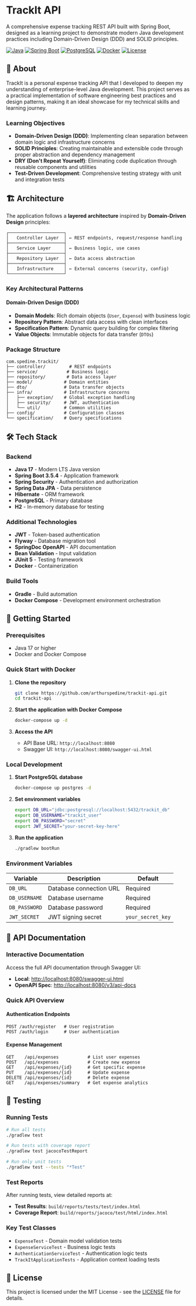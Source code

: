 # TrackIt API

A comprehensive expense tracking REST API built with Spring Boot, designed as a learning project to demonstrate modern Java development practices including Domain-Driven Design (DDD) and SOLID principles.

[![Java](https://img.shields.io/badge/Java-17-orange.svg)](https://www.oracle.com/java/)
[![Spring Boot](https://img.shields.io/badge/Spring%20Boot-3.5.4-brightgreen.svg)](https://spring.io/projects/spring-boot)
[![PostgreSQL](https://img.shields.io/badge/PostgreSQL-Latest-blue.svg)](https://www.postgresql.org/)
[![Docker](https://img.shields.io/badge/Docker-Supported-blue.svg)](https://www.docker.com/)
[![License](https://img.shields.io/badge/License-MIT-yellow.svg)](LICENSE)

## 🎯 About

TrackIt is a personal expense tracking API that I developed to deepen my understanding of enterprise-level Java development. This project serves as a practical implementation of software engineering best practices and design patterns, making it an ideal showcase for my technical skills and learning journey.

### Learning Objectives

- **Domain-Driven Design (DDD)**: Implementing clean separation between domain logic and infrastructure concerns
- **SOLID Principles**: Creating maintainable and extensible code through proper abstraction and dependency management
- **DRY (Don't Repeat Yourself)**: Eliminating code duplication through reusable components and utilities
- **Test-Driven Development**: Comprehensive testing strategy with unit and integration tests

## 🏗️ Architecture

The application follows a **layered architecture** inspired by **Domain-Driven Design** principles:

```
┌─────────────────────┐
│   Controller Layer  │ ← REST endpoints, request/response handling
├─────────────────────┤
│   Service Layer     │ ← Business logic, use cases
├─────────────────────┤
│   Repository Layer  │ ← Data access abstraction
├─────────────────────┤
│   Infrastructure    │ ← External concerns (security, config)
└─────────────────────┘
```

### Key Architectural Patterns

#### Domain-Driven Design (DDD)
- **Domain Models**: Rich domain objects (`User`, `Expense`) with business logic
- **Repository Pattern**: Abstract data access with clean interfaces
- **Specification Pattern**: Dynamic query building for complex filtering
- **Value Objects**: Immutable objects for data transfer (`DTOs`)

### Package Structure
```
com.spedine.trackit/
├── controller/         # REST endpoints
├── service/           # Business logic
├── repository/        # Data access layer
├── model/            # Domain entities
├── dto/              # Data transfer objects
├── infra/            # Infrastructure concerns
│   ├── exception/    # Global exception handling
│   ├── security/     # JWT, authentication
│   └── util/         # Common utilities
├── config/           # Configuration classes
└── specification/    # Query specifications
```

## 🛠️ Tech Stack

### Backend
- **Java 17** - Modern LTS Java version
- **Spring Boot 3.5.4** - Application framework
- **Spring Security** - Authentication and authorization
- **Spring Data JPA** - Data persistence
- **Hibernate** - ORM framework
- **PostgreSQL** - Primary database
- **H2** - In-memory database for testing

### Additional Technologies
- **JWT** - Token-based authentication
- **Flyway** - Database migration tool
- **SpringDoc OpenAPI** - API documentation
- **Bean Validation** - Input validation
- **JUnit 5** - Testing framework
- **Docker** - Containerization

### Build Tools
- **Gradle** - Build automation
- **Docker Compose** - Development environment orchestration

## 🚀 Getting Started

### Prerequisites
- Java 17 or higher
- Docker and Docker Compose

### Quick Start with Docker

1. **Clone the repository**
   ```bash
   git clone https://github.com/arthurspedine/trackit-api.git
   cd trackit-api
   ```

2. **Start the application with Docker Compose**
   ```bash
   docker-compose up -d
   ```

3. **Access the API**
   - API Base URL: `http://localhost:8080`
   - Swagger UI: `http://localhost:8080/swagger-ui.html`

### Local Development

1. **Start PostgreSQL database**
   ```bash
   docker-compose up postgres -d
   ```

2. **Set environment variables**
   ```bash
   export DB_URL="jdbc:postgresql://localhost:5432/trackit_db"
   export DB_USERNAME="trackit_user"
   export DB_PASSWORD="secret"
   export JWT_SECRET="your-secret-key-here"
   ```

3. **Run the application**
   ```bash
   ./gradlew bootRun
   ```

### Environment Variables
| Variable | Description | Default |
|----------|-------------|---------|
| `DB_URL` | Database connection URL | Required |
| `DB_USERNAME` | Database username | Required |
| `DB_PASSWORD` | Database password | Required |
| `JWT_SECRET` | JWT signing secret | `your_secret_key` |

## 📖 API Documentation

### Interactive Documentation
Access the full API documentation through Swagger UI:
- **Local**: [http://localhost:8080/swagger-ui.html](http://localhost:8080/swagger-ui.html)
- **OpenAPI Spec**: [http://localhost:8080/v3/api-docs](http://localhost:8080/v3/api-docs)

### Quick API Overview

#### Authentication Endpoints
```
POST /auth/register   # User registration
POST /auth/login      # User authentication
```

#### Expense Management
```
GET    /api/expenses           # List user expenses
POST   /api/expenses           # Create new expense
GET    /api/expenses/{id}      # Get specific expense
PUT    /api/expenses/{id}      # Update expense
DELETE /api/expenses/{id}      # Delete expense
GET    /api/expenses/summary   # Get expense analytics
```

## 🧪 Testing

### Running Tests

```bash
# Run all tests
./gradlew test

# Run tests with coverage report
./gradlew test jacocoTestReport

# Run only unit tests
./gradlew test --tests "*Test"
```

### Test Reports
After running tests, view detailed reports at:
- **Test Results**: `build/reports/tests/test/index.html`
- **Coverage Report**: `build/reports/jacoco/test/html/index.html`

### Key Test Classes
- `ExpenseTest` - Domain model validation tests
- `ExpenseServiceTest` - Business logic tests
- `AuthenticationServiceTest` - Authentication logic tests
- `TrackItApplicationTests` - Application context loading tests

## 📝 License

This project is licensed under the MIT License - see the [LICENSE](LICENSE) file for details.
